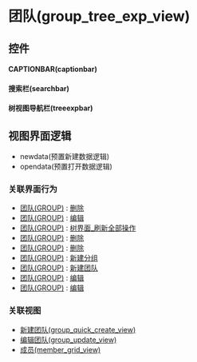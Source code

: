 # 团队(group_tree_exp_view)  <!-- {docsify-ignore-all} -->



## 控件
#### CAPTIONBAR(captionbar)
#### 搜索栏(searchbar)
#### 树视图导航栏(treeexpbar)

## 视图界面逻辑
  * newdata(预置新建数据逻辑)
  * opendata(预置打开数据逻辑)


### 关联界面行为
  * [团队(GROUP)](module/Base/group) : [删除](module/Base/group#界面行为)
  * [团队(GROUP)](module/Base/group) : [编辑](module/Base/group#界面行为)
  * [团队(GROUP)](module/Base/group) : [树界面_刷新全部操作](module/Base/group#界面行为)
  * [团队(GROUP)](module/Base/group) : [删除](module/Base/group#界面行为)
  * [团队(GROUP)](module/Base/group) : [删除](module/Base/group#界面行为)
  * [团队(GROUP)](module/Base/group) : [新建分组](module/Base/group#界面行为)
  * [团队(GROUP)](module/Base/group) : [新建团队](module/Base/group#界面行为)
  * [团队(GROUP)](module/Base/group) : [编辑](module/Base/group#界面行为)
  * [团队(GROUP)](module/Base/group) : [编辑](module/Base/group#界面行为)

### 关联视图
  * [新建团队(group_quick_create_view)](app/view/group_quick_create_view)
  * [编辑团队(group_update_view)](app/view/group_update_view)
  * [成员(member_grid_view)](app/view/member_grid_view)

<script>
 const { createApp } = Vue
  createApp({
    data() {
      return {

      }
    }
  }).use(ElementPlus).mount('#app')
</script>